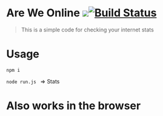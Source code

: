 # Are We Online  ![](https://img.shields.io/badge/code_style-standard-brightgreen.svg)[![Build Status](https://travis-ci.org/alestor123/ARE-WE-ONLINE.svg?branch=master)](https://travis-ci.org/alestor123/ARE-WE-ONLINE)
> This is a simple code for checking your internet stats

# Usage

```npm i ```

``node run.js `` => Stats

# Also works in the browser 
